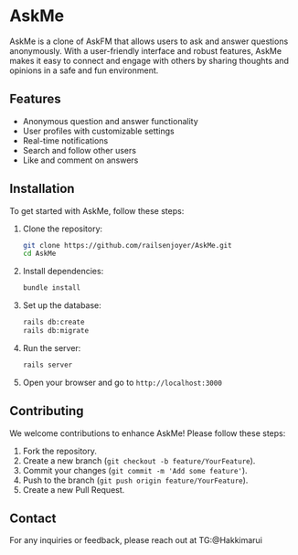 # AskMe

AskMe is a clone of AskFM that allows users to ask and answer questions anonymously. With a user-friendly interface and robust features, AskMe makes it easy to connect and engage with others by sharing thoughts and opinions in a safe and fun environment.

## Features

- Anonymous question and answer functionality
- User profiles with customizable settings
- Real-time notifications
- Search and follow other users
- Like and comment on answers

## Installation

To get started with AskMe, follow these steps:

1. Clone the repository:

    ```bash
    git clone https://github.com/railsenjoyer/AskMe.git
    cd AskMe
    ```

2. Install dependencies:

    ```bash
    bundle install
    ```

3. Set up the database:

    ```bash
    rails db:create
    rails db:migrate
    ```

4. Run the server:

    ```bash
    rails server
    ```

5. Open your browser and go to `http://localhost:3000`

## Contributing

We welcome contributions to enhance AskMe! Please follow these steps:

1. Fork the repository.
2. Create a new branch (`git checkout -b feature/YourFeature`).
3. Commit your changes (`git commit -m 'Add some feature'`).
4. Push to the branch (`git push origin feature/YourFeature`).
5. Create a new Pull Request.

## Contact

For any inquiries or feedback, please reach out at TG:@Hakkimarui
